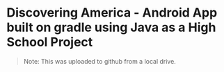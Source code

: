 # Discovering America - Android App built on gradle using Java as a High School Project

> Note: This was uploaded to github from a local drive.
